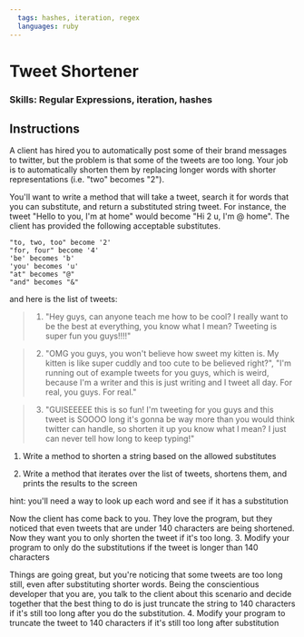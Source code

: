 ```yaml
---
  tags: hashes, iteration, regex
  languages: ruby
---
```


# Tweet Shortener

### Skills: Regular Expressions, iteration, hashes

## Instructions

A client has hired you to automatically post some of their brand messages to twitter, but the problem is that some of the tweets are too long. Your job is to automatically shorten them by replacing longer words with shorter representations (i.e. "two" becomes "2").

You'll want to write a method that will take a tweet, search it for words that you can substitute, and return a substituted string tweet. For instance, the tweet "Hello to you, I'm at home" would become "Hi 2 u, I'm @ home". The client has provided the following acceptable substitutes.

```
"to, two, too" become '2' 
"for, four" become '4'
'be' becomes 'b'
'you' becomes 'u'
"at" becomes "@" 
"and" becomes "&"
```

and here is the list of tweets:

  >1. "Hey guys, can anyone teach me how to be cool? I really want to be the best at everything, you know what I mean? Tweeting is super fun you guys!!!!"

  >2. "OMG you guys, you won't believe how sweet my kitten is. My kitten is like super cuddly and too cute to be believed right?",
  "I'm running out of example tweets for you guys, which is weird, because I'm a writer and this is just writing and I tweet all day. For real, you guys. For real."

  >3. "GUISEEEEE this is so fun! I'm tweeting for you guys and this tweet is SOOOO long it's gonna be way more than you would think twitter can handle, so shorten it up you know what I mean? I just can never tell how long to keep typing!"

1. Write a method to shorten a string based on the allowed substitutes

2. Write a method that iterates over the list of tweets, shortens them, and prints the results to the screen

hint: you'll need a way to look up each word and see if it has a substitution

Now the client has come back to you. They love the program, but they noticed that even tweets that are under 140 characters are being shortened. Now they want you to only shorten the tweet if it's too long.
3. Modify your program to only do the substitutions if the tweet is longer than 140 characters

Things are going great, but you're noticing that some tweets are too long still, even after substituting shorter words. Being the conscientious developer that you are, you talk to the client about this scenario and decide together that the best thing to do is just truncate the string to 140 characters if it's still too long after you do the substitution.
4. Modify your program to truncate the tweet to 140 characters if it's still too long after substitution
